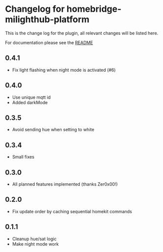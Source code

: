 # Changelog for homebridge-milighthub-platform

This is the change log for the plugin, all relevant changes will be listed here.

For documentation please see the [README](https://github.com/normen/homebridge-milighthub-platform/blob/master/README.md)

## 0.4.1

- Fix light flashing when night mode is activated (#6)

## 0.4.0

- Use unique mqtt id
- Added darkMode

## 0.3.5

- Avoid sending hue when setting to white

## 0.3.4

- Small fixes

## 0.3.0

- All planned features implemented (thanks Zer0x00!)

## 0.2.0

- Fix update order by caching sequential homekit commands

## 0.1.1

- Cleanup hue/sat logic
- Make night mode work
